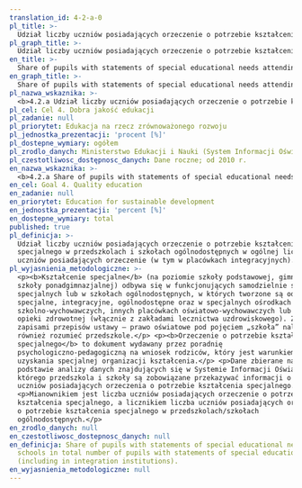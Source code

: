 ```yaml
---
translation_id: 4-2-a-0
pl_title: >-
  Udział liczby uczniów posiadających orzeczenie o potrzebie kształcenia specjalnego w przedszkolach i szkołach ogólnodostępnych w ogólnej liczbie uczniów posiadających orzeczenie
pl_graph_title: >-
  Udział liczby uczniów posiadających orzeczenie o potrzebie kształcenia specjalnego w przedszkolach i szkołach ogólnodostępnych w ogólnej liczbie uczniów posiadających orzeczenie
en_title: >-
  Share of pupils with statements of special educational needs attending public schools in total number of pupils with statements of special educational needs
en_graph_title: >-
  Share of pupils with statements of special educational needs attending public schools in total number of pupils with statements of special educational needs
pl_nazwa_wskaznika: >-
  <b>4.2.a Udział liczby uczniów posiadających orzeczenie o potrzebie kształcenia specjalnego w przedszkolach i szkołach ogólnodostępnych w ogólnej liczbie uczniów posiadających orzeczenie</b>
pl_cel: Cel 4. Dobra jakość edukacji
pl_zadanie: null
pl_priorytet: Edukacja na rzecz zrównoważonego rozwoju
pl_jednostka_prezentacji: 'procent [%]'
pl_dostepne_wymiary: ogółem
pl_zrodlo_danych: Ministerstwo Edukacji i Nauki (System Informacji Oświatowej)
pl_czestotliwosc_dostępnosc_danych: Dane roczne; od 2010 r.
en_nazwa_wskaznika: >-
  <b>4.2.a Share of pupils with statements of special educational needs attending public schools in total number of pupils with statements of special educational needs</b>
en_cel: Goal 4. Quality education
en_zadanie: null
en_priorytet: Education for sustainable development
en_jednostka_prezentacji: 'percent [%]'
en_dostepne_wymiary: total
published: true
pl_definicja: >-
  Udział liczby uczniów posiadających orzeczenie o potrzebie kształcenia
  specjalnego w przedszkolach i szkołach ogólnodostępnych w ogólnej liczbie
  uczniów posiadających orzeczenie (w tym w placówkach integracyjnych).
pl_wyjasnienia_metodologiczne: >-
  <p><b>Kształcenie specjalne</b> (na poziomie szkoły podstawowej, gimnazjum i
  szkoły ponadgimnazjalnej) odbywa się w funkcjonujących samodzielnie szkołach
  specjalnych lub w szkołach ogólnodostępnych, w których tworzone są oddziały:
  specjalne, integracyjne, ogólnodostępne oraz w specjalnych ośrodkach
  szkolno-wychowawczych, innych placówkach oświatowo-wychowawczych lub zakładach
  opieki zdrowotnej (włącznie z zakładami lecznictwa uzdrowiskowego). Zgodnie z
  zapisami przepisów ustawy – prawo oświatowe pod pojęciem „szkoła” należy
  również rozumieć przedszkole.</p> <p><b>Orzeczenie o potrzebie kształcenia
  specjalnego</b> to dokument wydawany przez poradnię
  psychologiczno-pedagogiczną na wniosek rodziców, który jest warunkiem
  uzyskania specjalnej organizacji kształcenia.</p> <p>Dane zbierane na
  podstawie analizy danych znajdujących się w Systemie Informacji Oświatowej, do
  którego przedszkola i szkoły są zobowiązane przekazywać informacji o liczbie
  uczniów posiadających orzeczenia o potrzebie kształcenia specjalnego.</p>
  <p>Mianownikiem jest liczba uczniów posiadających orzeczenie o potrzebie
  kształcenia specjalnego, a licznikiem liczba uczniów posiadających orzeczenia
  o potrzebie kształcenia specjalnego w przedszkolach/szkołach
  ogólnodostępnych.</p>
en_zrodlo_danych: null
en_czestotliwosc_dostepnosc_danych: null
en_definicja: Share of pupils with statements of special educational needs attending public
  schools in total number of pupils with statements of special educational needs
  (including in integration institutions).
en_wyjasnienia_metodologiczne: null
---
```

